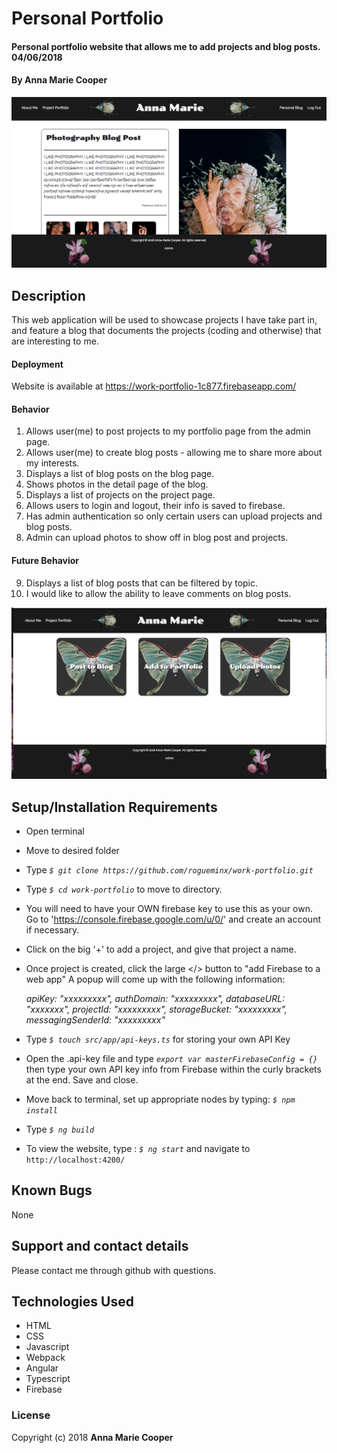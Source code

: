 # Personal Portfolio

#### Personal portfolio website that allows me to add projects and blog posts. 04/06/2018

#### By **Anna Marie Cooper**

<kbd><img src="src/assets/img/MainScreen.png" alt=""></kbd>

## Description

This web application will be used to showcase projects I have take part in, and feature a blog that documents the projects (coding and otherwise) that are interesting to me.

#### Deployment
Website is available at https://work-portfolio-1c877.firebaseapp.com/

#### Behavior
1. Allows user(me) to post projects to my portfolio page from the admin page.
2. Allows user(me) to create blog posts - allowing me to share more about my interests.
3. Displays a list of blog posts on the blog page.
4. Shows photos in the detail page of the blog.
5. Displays a list of projects on the project page.
6. Allows users to login and logout, their info is saved to firebase.
7. Has admin authentication so only certain users can upload projects and blog posts.
8. Admin can upload photos to show off in blog post and projects.

#### Future Behavior
9. Displays a list of blog posts that can be filtered by topic.
10. I would like to allow the ability to leave comments on blog posts.

<kbd><img src="src/assets/img/adminScreen.png" alt=""></kbd>

## Setup/Installation Requirements

* Open terminal
* Move to desired folder
* Type  _`$ git clone https://github.com/rogueminx/work-portfolio.git`_
* Type _`$ cd work-portfolio`_ to move to directory.
* You will need to have your OWN firebase key to use this as your own. Go to 'https://console.firebase.google.com/u/0/' and create an account if necessary.
* Click on the big '+' to add a project, and give that project a name.
* Once project is created, click the large </> button to "add Firebase to a web app" A popup will come up with the following information:

    _apiKey: "xxxxxxxxx",
    authDomain: "xxxxxxxxx",
    databaseURL: "xxxxxxx",
    projectId: "xxxxxxxxx",
    storageBucket: "xxxxxxxxx",
    messagingSenderId: "xxxxxxxxx"_

* Type  _`$ touch src/app/api-keys.ts`_ for storing your own API Key
* Open the .api-key file and type  _`export var masterFirebaseConfig = {}`_ then type your own API key info from Firebase within the curly brackets at the end. Save and close.
* Move back to terminal, set up appropriate nodes by typing: _`$ npm install`_
* Type _`$ ng build`_
* To view the website, type : _`$ ng start`_ and navigate to `http://localhost:4200/`

## Known Bugs

None

## Support and contact details

Please contact me through github with questions.

## Technologies Used

* HTML
* CSS
* Javascript
* Webpack
* Angular
* Typescript
* Firebase

### License

Copyright (c) 2018  **Anna Marie Cooper**
